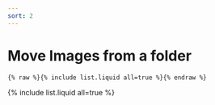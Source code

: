 ```yaml
---
sort: 2
---
```

# Move Images from a folder

```
{% raw %}{% include list.liquid all=true %}{% endraw %}
```

{% include list.liquid all=true %}
